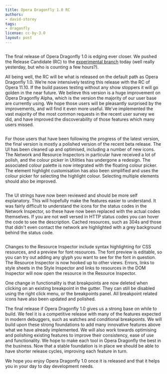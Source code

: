 ```yaml
---
title: Opera Dragonfly 1.0 RC
authors:
- david-storey
tags:
- dragonfly
license: cc-by-3.0
layout: post
---
```


<img src="{{ page.id }}/test1.png" alt="" />

<p>The final release of Opera Dragonfly 1.0 is edging ever closer. We pushed the Release Candidate (RC) to the <a href="http://my.opera.com/dragonfly/blog/getting-opera-dragonfly-ready-for-opera-11/#enable">experimental branch</a> today (well really yesterday, but who is counting a few hours?).</p>

<p>All being well, the RC will be what is released on the default path as Opera Dragonfly 1.0. We’re now intensively testing this release with the RC of Opera 11.10. If the build passes testing without any show stoppers it will go golden in the near future. We believe this version is a huge improvement on Opera Dragonfly Alpha, which is the version the majority of our user base are currently using. We hope those users will be pleasantly surprised by the improvements, and will find it even more useful. We’ve implemented the vast majority of the most common requests in the recent user survey we did, and have improved the discoverability of those features which many users missed.</p>

<img src="{{ page.id }}/Screen%20shot%202011-04-12%20at%2002.52.33.png" alt="" />

<p>For those users that have been following the progress of the latest version, the final version is mostly a polished version of the recent beta release. The UI has been cleaned up and optimised, including a number of new icons. The Network and Resource Inspectors in particular have received a lot of polish, and the colour picker in Utilities has undergone a redesign. The associated colour palette is now integrated with the floating colour picker. The element highlight customisation has also been simplified and uses the colour picker for selecting the highlight colour. Selecting multiple elements should also be improved.</p>

<img src="{{ page.id }}/Screen%20shot%202011-04-12%20at%2003.07.38.png" alt="" />

<p>The UI strings have now been reviewed and should be more self explanatory. This will hopefully make the features easier to understand. It was fairly difficult to understand the icons for the status codes in the Network Inspector, so these have now been replaced with the actual codes themselves. If you are not well versed in HTTP status codes you can hover the code to see the description. Cached resources, such as 304s and those that didn&#39;t even contact the network are highlighted with a grey background behind the status code.</p>

<img src="{{ page.id }}/Screen%20shot%202011-04-12%20at%2002.56.28.png" alt="" />

<p>Changes to the Resource Inspector include syntax highlighting for CSS resources, and a preview for font resources. The font preview is editable, so you can try out adding any glyph you want to see for the font in question. The Resource Inspector is now hooked up to other views.  Errors, links to style sheets in the Style Inspector and links to resources in the DOM Inspector will now open the resource in the Resource Inspector.</p>

<p>One change in functionality is that breakpoints are now deleted when clicking on an existing breakpoint in the gutter. They can still be disabled using the right click menu, or the breakpoints panel. All breakpoint related icons have also been updated and polished.</p>

<p>The final release if Opera Dragonfly 1.0 gives us a strong base on while to build. We feel it is a competitive release with many of the features expected in modern debuggers, such as watches and conditional breakpoints. We will build upon these strong foundations to add many innovative features above what we have already implemented. We will also work towards optimising and polishing existing features to improve their consistency, ease of use and functionality. We hope to make each tool in Opera Dragonfly the best in the business. Now that a stable foundation is in place we should be able to have shorter release cycles, improving each feature in turn.</p>

<p>We hope you enjoy Opera Dragonfly 1.0 once it is released and that it helps you in your day to day development needs.</p>
